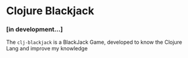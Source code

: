 # Clojure Blackjack
### [in development...]

The `clj-blackjack` is a BlackJack Game, developed to know the Clojure Lang and improve my knowledge 